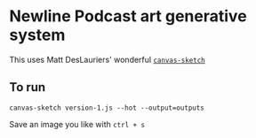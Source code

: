 # Newline Podcast art generative system

This uses Matt DesLauriers' wonderful [`canvas-sketch`](https://github.com/mattdesl/canvas-sketch)

## To run

```
canvas-sketch version-1.js --hot --output=outputs
```

Save an image you like with `ctrl + s`